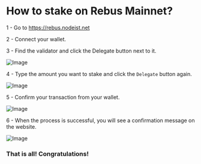 # How to stake on Rebus Mainnet?

1 - Go to https://rebus.nodeist.net

2 - Connect your wallet.

3 - Find the validator and click the Delegate button next to it.

![Image](https://i.hizliresim.com/tlj4syt.png)

4 - Type the amount you want to stake and click the `Delegate` button again.

![Image](https://i.hizliresim.com/p051gbk.png)

5 - Confirm your transaction from your wallet.

![Image](https://i.hizliresim.com/3z70azi.png)

6 - When the process is successful, you will see a confirmation message on the website.

![Image](https://i.hizliresim.com/n0gsalh.png)

### That is all! Congratulations!
